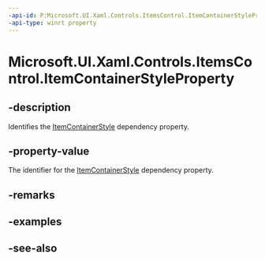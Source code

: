 ```yaml
---
-api-id: P:Microsoft.UI.Xaml.Controls.ItemsControl.ItemContainerStyleProperty
-api-type: winrt property
---
```


<!-- Property syntax
public Windows.UI.Xaml.DependencyProperty ItemContainerStyleProperty { get; }
-->

# Microsoft.UI.Xaml.Controls.ItemsControl.ItemContainerStyleProperty

## -description
Identifies the [ItemContainerStyle](itemscontrol_itemcontainerstyle.md) dependency property.

## -property-value
The identifier for the [ItemContainerStyle](itemscontrol_itemcontainerstyle.md) dependency property.

## -remarks

## -examples

## -see-also
